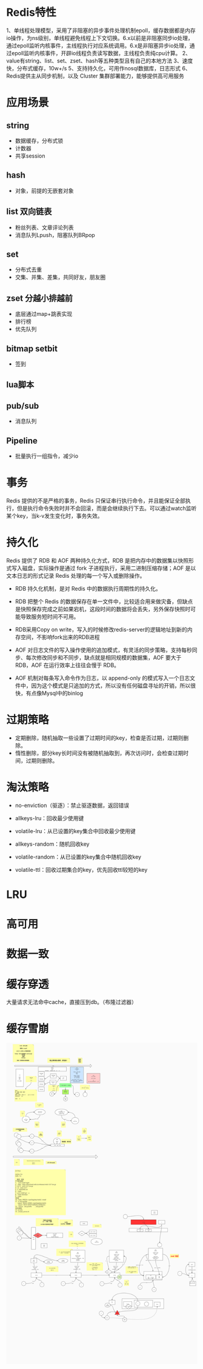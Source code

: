 
# Redis特性
1、单线程处理模型，采用了非阻塞的异步事件处理机制epoll，缓存数据都是内存io操作，为ns级别，单线程避免线程上下文切换。6.x以前是非阻塞同步io处理，通过epoll监听内核事件，主线程执行对应系统调用。6.x是非阻塞异步io处理，通过epoll监听内核事件，开辟io线程负责读写数据，主线程负责纯cpu计算。
2、value有string、list、set、zset、hash等五种类型且有自己的本地方法
3、速度快，分布式缓存，10w+/s
5、支持持久化，可用作nosql数据库，日志形式
6、Redis提供主从同步机制，以及 Cluster 集群部署能力，能够提供高可用服务

# 应用场景
## string
- 数据缓存，分布式锁
- 计数器
- 共享session

## hash
- 对象，前提的无嵌套对象

## list 双向链表
- 粉丝列表、文章评论列表
- 消息队列Lpush，阻塞队列BRpop

## set
- 分布式去重
- 交集、并集、差集，共同好友，朋友圈

## zset 分越小排越前
- 底层通过map+跳表实现
- 排行榜
- 优先队列

## bitmap setbit
- 签到

## lua脚本

## pub/sub
- 消息队列

## Pipeline
- 批量执行一组指令，减少io

# 事务
Redis 提供的不是严格的事务，Redis 只保证串行执行命令，并且能保证全部执行，但是执行命令失败时并不会回滚，而是会继续执行下去。可以通过watch监听某个key，当k-v发生变化时，事务失效。

# 持久化
Redis 提供了 RDB 和 AOF 两种持久化方式，RDB 是把内存中的数据集以快照形式写入磁盘，实际操作是通过 fork 子进程执行，采用二进制压缩存储；AOF 是以文本日志的形式记录 Redis 处理的每一个写入或删除操作。

- RDB 持久化机制，是对 Redis 中的数据执行周期性的持久化。
- RDB 把整个 Redis 的数据保存在单一文件中，比较适合用来做灾备，但缺点是快照保存完成之前如果宕机，这段时间的数据将会丢失，另外保存快照时可能导致服务短时间不可用。 
- RDB采用Copy on write，写入的时候修改redis-server的逻辑地址到新的内存空间，不影响fork出来的RDB进程

- AOF 对日志文件的写入操作使用的追加模式，有灵活的同步策略，支持每秒同步、每次修改同步和不同步，缺点就是相同规模的数据集，AOF 要大于 RDB，AOF 在运行效率上往往会慢于 RDB。
- AOF 机制对每条写入命令作为日志，以 append-only 的模式写入一个日志文件中，因为这个模式是只追加的方式，所以没有任何磁盘寻址的开销，所以很快，有点像Mysql中的binlog


# 过期策略
- 定期删除，随机抽取一些设置了过期时间的key，检查是否过期，过期则删除。
- 惰性删除，部分key长时间没有被随机抽取到，再次访问时，会检查过期时间，过期则删除。


# 淘汰策略

- no-enviction（驱逐）：禁止驱逐数据，返回错误

- allkeys-lru：回收最少使用键

- volatile-lru：从已设置的key集合中回收最少使用键

- allkeys-random：随机回收key

- volatile-random：从已设置的key集合中随机回收key


- volatile-ttl：回收过期集合的key，优先回收ttl较短的key

# LRU


# 高可用




# 数据一致


# 缓存穿透
大量请求无法命中cache，直接压到db。（布隆过滤器）

# 缓存雪崩




![redis](redis.png)

